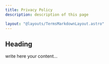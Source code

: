 ```yaml
---
title: Privacy Policy
description: description of this page

layout: "@layouts/TermsMarkdownLayout.astro"
---
```


## Heading

write here your content...
